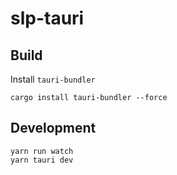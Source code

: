 # slp-tauri

## Build

Install `tauri-bundler`

```shell
cargo install tauri-bundler --force
```

## Development

```shell
yarn run watch
yarn tauri dev
```
